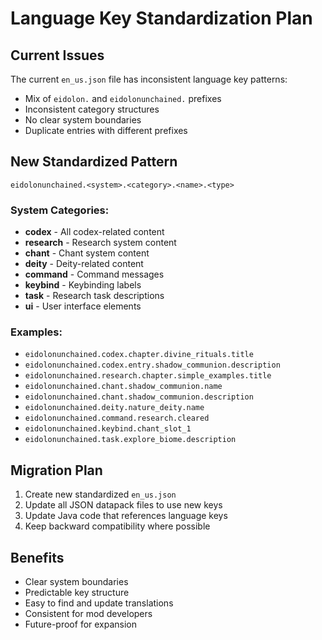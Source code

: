 # Language Key Standardization Plan

## Current Issues
The current `en_us.json` file has inconsistent language key patterns:
- Mix of `eidolon.` and `eidolonunchained.` prefixes
- Inconsistent category structures
- No clear system boundaries
- Duplicate entries with different prefixes

## New Standardized Pattern
`eidolonunchained.<system>.<category>.<name>.<type>`

### System Categories:
- **codex** - All codex-related content
- **research** - Research system content
- **chant** - Chant system content
- **deity** - Deity-related content
- **command** - Command messages
- **keybind** - Keybinding labels
- **task** - Research task descriptions
- **ui** - User interface elements

### Examples:
- `eidolonunchained.codex.chapter.divine_rituals.title`
- `eidolonunchained.codex.entry.shadow_communion.description`
- `eidolonunchained.research.chapter.simple_examples.title`
- `eidolonunchained.chant.shadow_communion.name`
- `eidolonunchained.chant.shadow_communion.description`
- `eidolonunchained.deity.nature_deity.name`
- `eidolonunchained.command.research.cleared`
- `eidolonunchained.keybind.chant_slot_1`
- `eidolonunchained.task.explore_biome.description`

## Migration Plan
1. Create new standardized `en_us.json`
2. Update all JSON datapack files to use new keys
3. Update Java code that references language keys
4. Keep backward compatibility where possible

## Benefits
- Clear system boundaries
- Predictable key structure
- Easy to find and update translations
- Consistent for mod developers
- Future-proof for expansion
